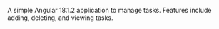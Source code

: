A simple Angular 18.1.2 application to manage tasks. Features include adding, deleting, and viewing tasks.